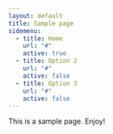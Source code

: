 ```yaml
---
layout: default
title: Sample page
sidemenu:
  - title: Home
    url: "#"
    active: true
  - title: Option 2
    url: "#"
    active: false
  - title: Option 3
    url: "#"
    active: false
---
```

This is a sample page. Enjoy!
